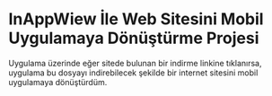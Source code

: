 # InAppWiew İle Web Sitesini Mobil Uygulamaya Dönüştürme Projesi
Uygulama üzerinde eğer sitede bulunan bir indirme linkine tıklanırsa, uygulama bu dosyayı indirebilecek şekilde bir internet sitesini mobil uygulamaya dönüştürdüm.
